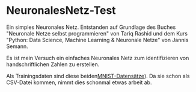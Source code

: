 # NeuronalesNetz-Test
Ein simples Neuronales Netz. Entstanden auf Grundlage des Buches "Neuronale Netze selbst programmieren" von Tariq Rashid und dem Kurs "Python: Data Science, Machine Learning & Neuronale Netze" von Jannis Semann.

Es ist mein Versuch ein einfaches Neuronales Netz zum identifizieren von handschriftlichen Zahlen zu erstellen.

Als Trainingsdaten sind diese beiden[MNIST-Datensätze](https://pjreddie.com/projects/mnist-in-csv/)).
Da sie schon als CSV-Datei kommen, nimmt dies schonmal etwas arbeit ab.
